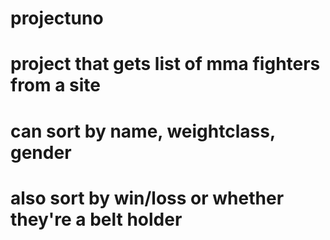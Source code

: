# projectuno

# project that gets list of mma fighters from a site
# can sort by name, weightclass, gender
# also sort by win/loss or whether they're a belt holder
